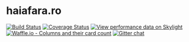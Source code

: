 # haiafara.ro

[![Build Status](https://travis-ci.org/haiafara/haiafara-ro.svg?branch=master)](https://travis-ci.org/haiafara/haiafara-ro)
[![Coverage Status](https://coveralls.io/repos/github/haiafara/haiafara-ro/badge.svg?branch=master)](https://coveralls.io/github/haiafara/haiafara-ro?branch=master)
[![View performance data on Skylight](https://badges.skylight.io/status/P2iwuIZhzoOK.svg?token=as0qsqw5qEj8ZXNKBK6c4cmfjRhonMLrqMXkvLh3RQE)](https://www.skylight.io/app/applications/P2iwuIZhzoOK)
[![Waffle.io - Columns and their card count](https://badge.waffle.io/haiafara/haiafara-ro.svg?columns=Inbox,In%20Progress)](http://waffle.io/haiafara/haiafara-ro)
[![Gitter chat](https://badges.gitter.im/haiafara/community.png)](https://gitter.im/haiafara/community)
